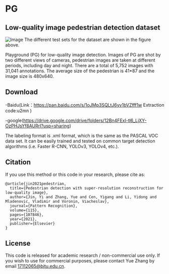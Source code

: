 # PG

## Low-quality image pedestrian detection dataset
![Image](https://s3.ax1x.com/2020/11/26/DwdauT.png)
The different test sets for the dataset are shown in the figure above.

Playground (PG) for low-quality image detection. Images of PG are shot by two different views of cameras, pedestrian images are taken at different periods, including day and night. There are a total of 5,752 images with 31,041 annotations. The average size of the pedestrian is 41*87 and the image size is 480x640. 


## Download
-Baidu(Link：https://pan.baidu.com/s/1oJMp3SQLtJ6yv1bVZfff1w Extraction code:u2mn )

-google(https://drive.google.com/drive/folders/12Bn4FExI-tl6_LjXY-OzPHJsYf8AURrI?usp=sharing)

The labeling format is .xml format, which is the same as the PASCAL VOC data set. It can be easily trained and tested on common target detection algorithms (i.e. Faster R-CNN, YOLOv3, YOLOv4, etc.).


## Citation
If you use this method or this code in your research, please cite as:
```
@article{jin2021pedestrian,
  title={Pedestrian detection with super-resolution reconstruction for low-quality image},
  author={Jin, Yi and Zhang, Yue and Cen, Yigang and Li, Yidong and Mladenovic, Vladimir and Voronin, Viacheslav},
  journal={Pattern Recognition},
  volume={115},
  pages={107846},
  year={2021},
  publisher={Elsevier}
}
```
## License
This code is released for academic research / non-commercial use only. If you wish to use for commercial purposes, please contact Yue Zhang by email 17112065@bjtu.edu.cn.
